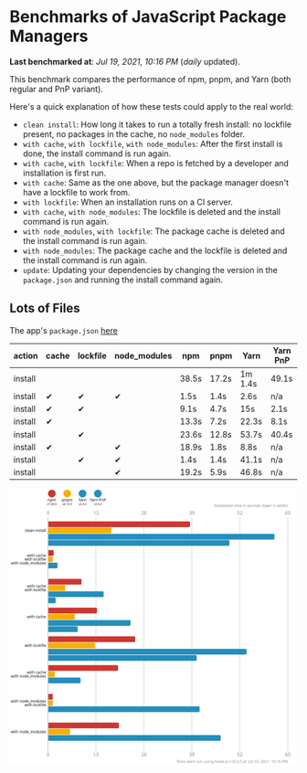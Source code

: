 # Benchmarks of JavaScript Package Managers

**Last benchmarked at**: _Jul 19, 2021, 10:16 PM_ (_daily_ updated).

This benchmark compares the performance of npm, pnpm, and Yarn (both regular and PnP variant).

Here's a quick explanation of how these tests could apply to the real world:

- `clean install`: How long it takes to run a totally fresh install: no lockfile present, no packages in the cache, no `node_modules` folder.
- `with cache`, `with lockfile`, `with node_modules`: After the first install is done, the install command is run again.
- `with cache`, `with lockfile`: When a repo is fetched by a developer and installation is first run.
- `with cache`: Same as the one above, but the package manager doesn't have a lockfile to work from.
- `with lockfile`: When an installation runs on a CI server.
- `with cache`, `with node_modules`: The lockfile is deleted and the install command is run again.
- `with node_modules`, `with lockfile`: The package cache is deleted and the install command is run again.
- `with node_modules`: The package cache and the lockfile is deleted and the install command is run again.
- `update`: Updating your dependencies by changing the version in the `package.json` and running the install command again.

## Lots of Files

The app's `package.json` [here](https://github.com/pnpm/pnpm.github.io/blob/main/benchmarks/fixtures/alotta-files/package.json)

| action  | cache | lockfile | node_modules| npm | pnpm | Yarn | Yarn PnP |
| ---     | ---   | ---      | ---         | --- | ---  | ---  | ---      |
| install |       |          |             | 38.5s | 17.2s | 1m 1.4s | 49.1s |
| install | ✔     | ✔        | ✔           | 1.5s | 1.4s | 2.6s | n/a |
| install | ✔     | ✔        |             | 9.1s | 4.7s | 15s | 2.1s |
| install | ✔     |          |             | 13.3s | 7.2s | 22.3s | 8.1s |
| install |       | ✔        |             | 23.6s | 12.8s | 53.7s | 40.4s |
| install | ✔     |          | ✔           | 18.9s | 1.8s | 8.8s | n/a |
| install |       | ✔        | ✔           | 1.4s | 1.4s | 41.1s | n/a |
| install |       |          | ✔           | 19.2s | 5.9s | 46.8s | n/a |

![Graph of the alotta-files results](../../static/img/benchmarks/alotta-files.svg)